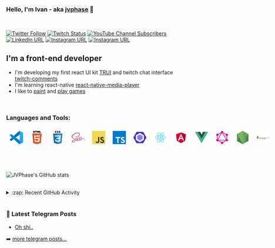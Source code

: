 ### Hello, I'm Ivan - aka [jvphase][github] 👋

<br/>

[![Twitter Follow](https://img.shields.io/badge/jvphase-follow-1da1f2?color=1DA1F2&logo=twitter&style=for-the-badge)][twitter]
[![Twitch Status](https://img.shields.io/twitch/status/jvphase?color=%239146ff&logo=twitch&style=for-the-badge)][twitch]
[![YouTube Channel Subscribers](https://img.shields.io/youtube/channel/subscribers/UCdsovUd-5SChEk2pNzsNbeA?color=ff0000&logo=youtube&style=for-the-badge)][youtube]
<br/>
[![LinkedIn URL](https://img.shields.io/static/v1?color=0a66c2&label=LinkedIn&logo=linkedin&message=%20&style=for-the-badge)][linkedin]
[![Instagram URL](https://img.shields.io/static/v1?color=ff204a&label=artphase.jv&logo=instagram&message=%20&style=for-the-badge)][instagram]
[![Instagram URL](https://img.shields.io/static/v1?color=0088cc&label=doebushka&logo=telegram&message=%20&style=for-the-badge)][telegram]

## I'm a front-end developer

- I'm developing my first react UI kit [TRUI][trui] and twitch chat interface [twitch-comments][tc]
- I'm learning react-native [react-native-media-player][rn]
- I like to [paint][instagram] and [play games][twitch]

<br />

### Languages and Tools:

<div style="display: flex;">
    <img style="margin: 10px; flex: 1" alt="Visual Studio Code" width="36px" src="https://raw.githubusercontent.com/github/explore/80688e429a7d4ef2fca1e82350fe8e3517d3494d/topics/visual-studio-code/visual-studio-code.png" />
    <img style="margin: 10px; flex: 1" alt="HTML5" width="36px" src="https://raw.githubusercontent.com/github/explore/80688e429a7d4ef2fca1e82350fe8e3517d3494d/topics/html/html.png" />
    <img style="margin: 10px; flex: 1" alt="CSS3" width="36px" src="https://raw.githubusercontent.com/github/explore/80688e429a7d4ef2fca1e82350fe8e3517d3494d/topics/css/css.png" />
    <img style="margin: 10px; flex: 1" alt="Sass" width="36px" src="https://raw.githubusercontent.com/github/explore/80688e429a7d4ef2fca1e82350fe8e3517d3494d/topics/sass/sass.png" />
    <img style="margin: 10px; flex: 1" alt="JavaScript" width="36px" src="https://raw.githubusercontent.com/github/explore/80688e429a7d4ef2fca1e82350fe8e3517d3494d/topics/javascript/javascript.png" />
    <img style="margin: 10px; flex: 1" alt="TypeScript" width="36px" src="https://raw.githubusercontent.com/github/explore/80688e429a7d4ef2fca1e82350fe8e3517d3494d/topics/typescript/typescript.png" />
    <img style="margin: 10px; flex: 1" alt="ESLint" width="36px" src="https://raw.githubusercontent.com/github/explore/80688e429a7d4ef2fca1e82350fe8e3517d3494d/topics/eslint/eslint.png" />
    <img style="margin: 10px; flex: 1" alt="React" width="36px" src="https://raw.githubusercontent.com/github/explore/80688e429a7d4ef2fca1e82350fe8e3517d3494d/topics/react/react.png" />
    <img style="margin: 10px; flex: 1" alt="Angular" width="36px" src="https://raw.githubusercontent.com/github/explore/80688e429a7d4ef2fca1e82350fe8e3517d3494d/topics/angular/angular.png" />
    <img style="margin: 10px; flex: 1" alt="Vue.js" width="36px" src="https://raw.githubusercontent.com/github/explore/80688e429a7d4ef2fca1e82350fe8e3517d3494d/topics/vue/vue.png" />
    <img style="margin: 10px; flex: 1" alt="GraphQL" width="36px" src="https://raw.githubusercontent.com/github/explore/80688e429a7d4ef2fca1e82350fe8e3517d3494d/topics/graphql/graphql.png" />
    <img style="margin: 10px; flex: 1" alt="Node.js" width="36px" src="https://raw.githubusercontent.com/github/explore/80688e429a7d4ef2fca1e82350fe8e3517d3494d/topics/nodejs/nodejs.png" />
    <img style="margin: 10px; flex: 1" alt="MongoDB" width="36px" src="https://raw.githubusercontent.com/github/explore/80688e429a7d4ef2fca1e82350fe8e3517d3494d/topics/mongodb/mongodb.png" />
    <img style="margin: 10px; flex: 1" alt="Mongoose" width="36px" src="https://raw.githubusercontent.com/github/explore/80688e429a7d4ef2fca1e82350fe8e3517d3494d/topics/mongoose/mongoose.png" />
    <img style="margin: 10px; flex: 1" alt="PostgreSQL" width="36px" src="https://raw.githubusercontent.com/github/explore/80688e429a7d4ef2fca1e82350fe8e3517d3494d/topics/postgresql/postgresql.png" />
    <img style="margin: 10px; flex: 1" alt="Git" width="36px" src="https://raw.githubusercontent.com/github/explore/80688e429a7d4ef2fca1e82350fe8e3517d3494d/topics/git/git.png" />
    <img style="margin: 10px; flex: 1" alt="GitHub" width="36px" src="https://raw.githubusercontent.com/github/explore/78df643247d429f6cc873026c0622819ad797942/topics/github/github.png" />
    <img style="margin: 10px; flex: 1" alt="Storybook" width="36px" src="https://raw.githubusercontent.com/github/explore/80688e429a7d4ef2fca1e82350fe8e3517d3494d/topics/storybook/storybook.png" />
    <img style="margin: 10px; flex: 1" alt="Terminal" width="36px" src="https://raw.githubusercontent.com/github/explore/80688e429a7d4ef2fca1e82350fe8e3517d3494d/topics/terminal/terminal.png" />
    <img style="margin: 10px; flex: 1" alt="Docker" width="36px" src="https://raw.githubusercontent.com/github/explore/80688e429a7d4ef2fca1e82350fe8e3517d3494d/topics/docker/docker.png" />
</div>
<br/><br/><br/>

![JVPhase's GitHub stats](https://github-readme-stats.vercel.app/api?username=jvphase)

<br/>

<details>
  <summary>:zap: Recent GitHub Activity</summary>

<!--RECENT_ACTIVITY:start-->
<!--RECENT_ACTIVITY:end-->

<!--RECENT_ACTIVITY:last_update-->
Last Updated: Sunday, March 17th, 2024, 9:30:58 AM
<!--RECENT_ACTIVITY:last_update_end-->

</details>

<br/>

### 📕 Latest Telegram Posts

<!-- BLOG-POST-LIST:START -->
- [Oh shi..](https://t.me/doebushka/9577)
<!-- BLOG-POST-LIST:END -->

➡️ [more telegram posts...][telegram]

[github]: https://github.com/JVPhase
[twitter]: https://twitter.com/intent/follow?original_referer=https%3A%2F%2Fgithub.com%2Fjvphase&screen_name=jvphase
[youtube]: https://www.youtube.com/c/JVPhase?sub_confirmation=1
[twitch]: https://www.twitch.tv/jvphase
[instagram]: https://www.instagram.com/artphase.jv/
[telegram]: https://t.me/doebushka
[linkedin]: https://www.linkedin.com/in/jvphase
[trui]: https://github.com/JVPhase/trui
[tc]: https://github.com/JVPhase/twitch-comments
[rn]: https://github.com/JVPhase/react-native-media-player
